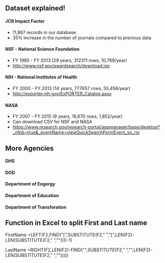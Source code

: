 ## Dataset explained!

#### JCR Impact Factor
* 11,867 records in our database.
* 35% increase in the number of journals compared to previous data

#### NSF - National Science Foundation
* FY 1985 - FY 2013 (29 years, 312311 rows, 10,769/year)
* http://www.nsf.gov/awardsearch/download.jsp


#### NIH - National Institutes of Health
* FY 2000 - FY 2013 (14 years, 777657 rows, 55,456/year)
* http://exporter.nih.gov/ExPORTER_Catalog.aspx

#### NASA
* FY 2007 - FY 2015 (9 years, 16,670 rows, 1,852/year)
* Can download CSV for NSF and NASA
* https://www.research.gov/research-portal/appmanager/base/desktop?_nfpb=true&_eventName=viewQuickSearchFormEvent_so_rsr

## More Agencies

#### DHS
#### DOD
#### Department of Engergy
#### Department of Education
#### Department of Transforation


## Function in Excel to split First and Last name
FirstName
=LEFT(F2,FIND("[",SUBSTITUTE(F2," ","[",LEN(F2)-LEN(SUBSTITUTE(F2," ",""))))-1)

LastName
=RIGHT(F2,LEN(F2)-FIND("*",SUBSTITUTE(F2," ","*",LEN(F2)-LEN(SUBSTITUTE(F2," ","")))))
